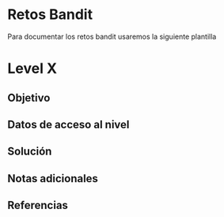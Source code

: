 # Retos Bandit 

Para documentar los retos bandit usaremos la siguiente plantilla 

# Level X

## Objetivo 


## Datos de acceso al nivel 

## Solución 

## Notas adicionales 

## Referencias 
